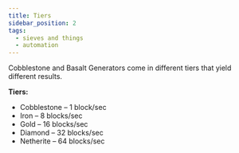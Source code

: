 ```yaml
---
title: Tiers
sidebar_position: 2
tags:
  - sieves and things
  - automation
---
```


Cobblestone and Basalt Generators come in different tiers that yield different results.

**Tiers:**

* Cobblestone – 1 block/sec
* Iron – 8 blocks/sec
* Gold – 16 blocks/sec
* Diamond – 32 blocks/sec
* Netherite – 64 blocks/sec
